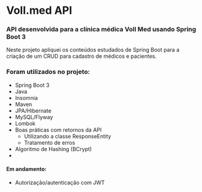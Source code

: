 # Voll.med API

### API desenvolvida para a clínica médica Voll Med usando Spring Boot 3

<p>Neste projeto apliquei os conteúdos estudados de Spring Boot para a criação de um CRUD para cadastro de médicos  
e pacientes.</p>

### Foram utilizados no projeto:
* Spring Boot 3
* Java
* Insomnia
* Maven
* JPA/Hibernate
* MySQL/Flyway
* Lombok
* Boas práticas com retornos da API
  * Utilizando a classe ResponseEntity
  * Tratamento de erros
* Algoritmo de Hashing (BCrypt)
* 
#### Em andamento:
* Autorização/autenticação com JWT



